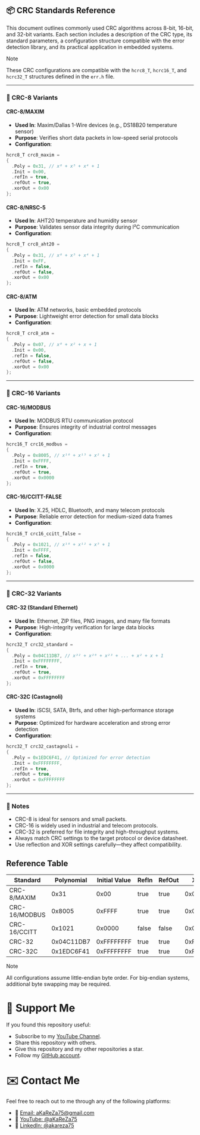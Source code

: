 ## 📦 CRC Standards Reference

This document outlines commonly used CRC algorithms across 8-bit, 16-bit, and 32-bit variants. Each section includes a description of the CRC type, its standard parameters, a configuration structure compatible with the error detection library, and its practical application in embedded systems.

> [!NOTE]  
> These CRC configurations are compatible with the `hcrc8_T`, `hcrc16_T`, and `hcrc32_T` structures defined in the `err.h` file.  

---

### 🔹 CRC-8 Variants

#### CRC-8/MAXIM
- **Used In**: Maxim/Dallas 1-Wire devices (e.g., DS18B20 temperature sensor)
- **Purpose**: Verifies short data packets in low-speed serial protocols
- **Configuration**:
```c
hcrc8_T crc8_maxim = 
{
  .Poly = 0x31, // x⁸ + x⁵ + x⁴ + 1
  .Init = 0x00,
  .refIn = true,
  .refOut = true,
  .xorOut = 0x00
};
```

#### CRC-8/NRSC-5
- **Used In**: AHT20 temperature and humidity sensor
- **Purpose**: Validates sensor data integrity during I²C communication
- **Configuration**:
```c
hcrc8_T crc8_aht20 = 
{
  .Poly = 0x31, // x⁸ + x⁵ + x⁴ + 1
  .Init = 0xFF,
  .refIn = false,
  .refOut = false,
  .xorOut = 0x00
};
```

#### CRC-8/ATM
- **Used In**: ATM networks, basic embedded protocols
- **Purpose**: Lightweight error detection for small data blocks
- **Configuration**:
```c
hcrc8_T crc8_atm = 
{
  .Poly = 0x07, // x⁸ + x² + x + 1
  .Init = 0x00,
  .refIn = false,
  .refOut = false,
  .xorOut = 0x00
};
```

---

### 🔸 CRC-16 Variants

#### CRC-16/MODBUS
- **Used In**: MODBUS RTU communication protocol
- **Purpose**: Ensures integrity of industrial control messages
- **Configuration**:
```c
hcrc16_T crc16_modbus = 
{
  .Poly = 0x8005, // x¹⁶ + x¹⁵ + x² + 1
  .Init = 0xFFFF,
  .refIn = true,
  .refOut = true,
  .xorOut = 0x0000
};
```

#### CRC-16/CCITT-FALSE
- **Used In**: X.25, HDLC, Bluetooth, and many telecom protocols
- **Purpose**: Reliable error detection for medium-sized data frames
- **Configuration**:
```c
hcrc16_T crc16_ccitt_false = 
{
  .Poly = 0x1021, // x¹⁶ + x¹² + x⁵ + 1
  .Init = 0xFFFF,
  .refIn = false,
  .refOut = false,
  .xorOut = 0x0000
};
```

---

### 🔷 CRC-32 Variants

#### CRC-32 (Standard Ethernet)
- **Used In**: Ethernet, ZIP files, PNG images, and many file formats
- **Purpose**: High-integrity verification for large data blocks
- **Configuration**:
```c
hcrc32_T crc32_standard = 
{
  .Poly = 0x04C11DB7, // x³² + x²⁶ + x²³ + ... + x² + x + 1
  .Init = 0xFFFFFFFF,
  .refIn = true,
  .refOut = true,
  .xorOut = 0xFFFFFFFF
};
```

#### CRC-32C (Castagnoli)
- **Used In**: iSCSI, SATA, Btrfs, and other high-performance storage systems
- **Purpose**: Optimized for hardware acceleration and strong error detection
- **Configuration**:
```c
hcrc32_T crc32_castagnoli = 
{
  .Poly = 0x1EDC6F41, // Optimized for error detection
  .Init = 0xFFFFFFFF,
  .refIn = true,
  .refOut = true,
  .xorOut = 0xFFFFFFFF
};
```

---

### 📌 Notes
- CRC-8 is ideal for sensors and small packets.
- CRC-16 is widely used in industrial and telecom protocols.
- CRC-32 is preferred for file integrity and high-throughput systems.
- Always match CRC settings to the target protocol or device datasheet.
- Use reflection and XOR settings carefully—they affect compatibility.

## Reference Table

| Standard       | Polynomial | Initial Value | RefIn | RefOut | XorOut | Applications         |
|----------------|------------|---------------|-------|--------|--------|----------------------|
| CRC-8/MAXIM    | 0x31       | 0x00          | true  | true   | 0x00   | 1-Wire, AHT20       |
| CRC-16/MODBUS  | 0x8005     | 0xFFFF        | true  | true   | 0x0000 | MODBUS RTU          |
| CRC-16/CCITT   | 0x1021     | 0x0000        | false | false  | 0x0000 | XMODEM, Bluetooth   |
| CRC-32         | 0x04C11DB7 | 0xFFFFFFFF    | true  | true   | 0xFFFFFFFF | Ethernet, ZIP     |
| CRC-32C        | 0x1EDC6F41 | 0xFFFFFFFF    | true  | true   | 0xFFFFFFFF | SCTP, ext4       |

> [!NOTE]
> All configurations assume little-endian byte order. For big-endian systems, additional byte swapping may be required.


# 🌟 Support Me
If you found this repository useful:
- Subscribe to my [YouTube Channel](https://www.youtube.com/@aKaReZa75).
- Share this repository with others.
- Give this repository and my other repositories a star.
- Follow my [GitHub account](https://github.com/aKaReZa75).

# ✉️ Contact Me
Feel free to reach out to me through any of the following platforms:
- 📧 [Email: aKaReZa75@gmail.com](mailto:aKaReZa75@gmail.com)
- 🎥 [YouTube: @aKaReZa75](https://www.youtube.com/@aKaReZa75)
- 💼 [LinkedIn: @akareza75](https://www.linkedin.com/in/akareza75)
